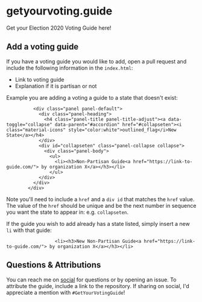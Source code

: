 # getyourvoting.guide

Get your Election 2020 Voting Guide here!


## Add a voting guide

If you have a voting guide you would like to add, open a pull request and include the following information in the `index.html`:

- Link to voting guide
- Explanation if it is partisan or not

Example you are adding a voting a guide to a state that doesn't exist:

```
          <div class="panel panel-default">
            <div class="panel-heading">
              <h4 class="panel-title panel-title-adjust"><a data-toggle="collapse" data-parent="#accordion" href="#collapseten"><i class="material-icons" style="color:white">outlined_flag</i>New State</a></h4>
            </div>
            <div id="collapseten" class="panel-collapse collapse">
              <div class="panel-body">
                <ul>
                  <li><h3>Non-Partisan Guide<a href="https://link-to-guide.com/"> by organization X</a></h3></li>
                </ul>
            </div>
          </div>
        </div>
```

Note you'll need to include a `href` and a `div id` that matches the `href` value. The value of the `href` should be unique and be the next number in sequence you want the state to appear in: e.g. `collapseten`. 

If the guide you wish to add already has a state listed, simply insert a new `li` with that guide:

```
                  <li><h3>New Non-Partisan Guide<a href="https://link-to-guide.com/"> by organization X</a></h3></li>
```


## Questions & Attributions

You can reach me on [social](https://twitter.com/loooorenanicole) for questions or by opening an issue. To attribute the guide, include a link to the repository. If sharing on social, I'd appreciate a mention with `#GetYourVotingGuide`! 
